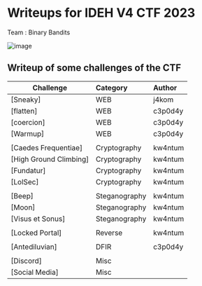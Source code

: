 # Writeups for IDEH V4 CTF 2023


Team : Binary Bandits  

![image](https://user-images.githubusercontent.com/119015253/230493066-10b7c370-9a9c-4284-80ef-a3d29489cf21.jpeg)


## Writeup of some challenges of the CTF

Challenge | Category | Author       
----------|:---------|:-----------
[Sneaky] | WEB | j4kom 
[flatten] | WEB | c3p0d4y 
[coercion] | WEB | c3p0d4y 
[Warmup]| WEB | c3p0d4y 
[]() | []() | []()
[Caedes Frequentiae] | Cryptography | kw4ntum 
[High Ground Climbing] | Cryptography | kw4ntum 
[Fundatur] | Cryptography | kw4ntum 
[LolSec] | Cryptography | kw4ntum 
[]() | []() | []()
[Beep] | Steganography | kw4ntum 
[Moon] | Steganography | kw4ntum 
[Visus et Sonus] | Steganography | kw4ntum 
[]() | []() | []()
[Locked Portal] | Reverse | kw4ntum 
[]() | []() | []()
[Antediluvian]| DFIR | c3p0d4y 
[]() | []() | []()
[Discord] | Misc | 
[Social Media] | Misc | 
